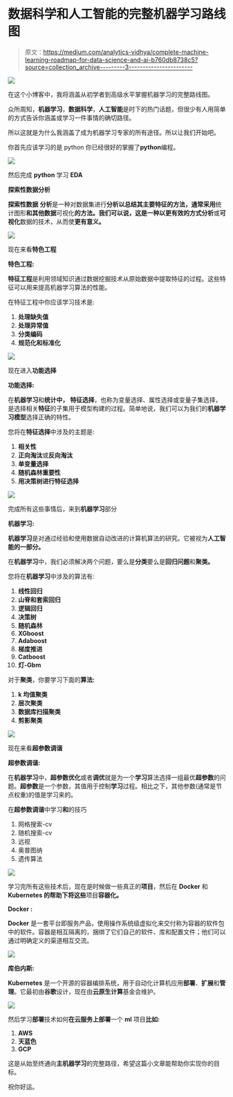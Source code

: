 # 数据科学和人工智能的完整机器学习路线图

> 原文：<https://medium.com/analytics-vidhya/complete-machine-learning-roadmap-for-data-science-and-ai-b760db8738c5?source=collection_archive---------3----------------------->

![](img/9a90856e247f39d2e6540e72ef93aea2.png)

在这个小博客中，我将涵盖从初学者到高级水平掌握机器学习的完整路线图。

众所周知，**机器学习**，**数据科学**，**人工智能**是时下的热门话题，但很少有人用简单的方式告诉你涵盖或学习一件事情的确切路径。

所以这就是为什么我涵盖了成为机器学习专家的所有途径。所以让我们开始吧。

你首先应该学习的是 python 你已经很好的掌握了**python**编程。

![](img/ddb2def19fe58b91de9129f7542a35ae.png)

然后完成 **python** 学习 **EDA**

**探索性数据分析**

**探索性数据** **分析**是一种对数据集进行**分析以总结其主要特征的方法，通常采用**统计图形**和其他数据**可视化**的方法。我们可以说，这是一种以更有效的方式分析**或**可视化**数据的技术，从而使**更有意义。**

![](img/70f4f9576235b35c49269c2385940cce.png)

现在来看**特色工程**

**特色工程:**

**特征工程**是利用领域知识通过数据挖掘技术从原始数据中提取特征的过程。这些特征可以用来提高机器学习算法的性能。

在特征工程中你应该学习技术是:

1.  **处理缺失值**
2.  **处理异常值**
3.  **分类编码**
4.  **规范化和标准化**

![](img/b2c53b2686d14e152e1a39e94345bf0b.png)

现在进入**功能选择**

**功能选择:**

在**机器学习**和**统计中，** **特征选择**，也称为变量选择、属性选择或变量子集选择，是选择相关**特征**的子集用于模型构建的过程。简单地说，我们可以为我们的**机器学习模型**选择正确的特性。

您将在**特征选择**中涉及的主题是:

1.  **相关性**
2.  **正向淘汰**或**反向淘汰**
3.  **单变量选择**
4.  **随机森林重要性**
5.  **用决策树进行特征选择**

![](img/ed3ec34b2dbf752a27c6f39e93d3f94e.png)

完成所有这些事情后，来到**机器学习**部分

**机器学习:**

**机器学习**是对通过经验和使用数据自动改进的计算机算法的研究。它被视为**人工智能的一部分。**

在**机器学习**中，我们必须解决两个问题，要么是**分类**要么是**回归问题**和**聚类。**

您将在**机器学习**中涉及的算法有:

1.  **线性回归**
2.  **山脊和套索回归**
3.  **逻辑回归**
4.  **决策树**
5.  **随机森林**
6.  **XGboost**
7.  **Adaboost**
8.  **梯度推进**
9.  **Catboost**
10.  **灯-Gbm**

对于**聚类**，你要学习下面的**算法:**

1.  **k 均值聚类**
2.  **层次聚类**
3.  **数据库扫描聚类**
4.  **剪影聚类**

![](img/eb4802f07cccbfb05237f51e7d12f30b.png)

现在来看**超参数调谐**

**超参数调谐:**

在**机器学习**中，**超参数优化**或者**调优**就是为一个**学习**算法选择一组最优**超参数**的问题。**超参数**是一个参数，其值用于控制**学习**过程。相比之下，其他参数(通常是节点权重)的值是学习来的。

在**超参数调谐**中学习**和**的技巧

1.  网格搜索-cv
2.  随机搜索-cv
3.  远视
4.  奥普图纳
5.  遗传算法

![](img/ee741e3e94ed3b40b6cf0802ffea44f0.png)

学习完所有这些技术后，现在是时候做一些真正的**项目**，然后在 **Docker** 和 **Kubernetes 的帮助下将这些**项目**容器化。**

**Docker :**

**Docker** 是一套平台即服务产品，使用操作系统级虚拟化来交付称为容器的软件包中的软件。容器是相互隔离的，捆绑了它们自己的软件、库和配置文件；他们可以通过明确定义的渠道相互交流。

![](img/2b42a008cdec6020659d009bb927c2dc.png)

**库伯内斯:**

**Kubernetes** 是一个开源的容器编排系统，用于自动化计算机应用**部署**、**扩展**和**管理**。它最初由**谷歌**设计，现在由**云原生计算**基金会维护。

![](img/657dbc4ee7e0572a5b1cf2c05e4bfefd.png)

然后学习**部署**技术如何**在云服务上部署**一个 **ml** 项目**比如:**

1.  **AWS**
2.  **天蓝色**
3.  **GCP**

这是从始至终通向**主机器学习**的完整路径，希望这篇小文章能帮助你实现你的目标。

祝你好运。